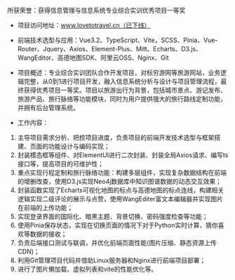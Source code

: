 所获荣誉：获得信息管理与信息系统专业综合实训优秀项目一等奖

- 项目访问地址：www.lovetotravel.cn（已下线）
- 前端技术选型与应用：Vue3.2、TypeScript、Vite，SCSS、Pinia、Vue-Router、Jquery、Axios、Element-Plus、Mitt、Echarts、D3.js、WangEditor、高德地图SDK、阿里云OSS、Nginx、Git
- 项目概述：专业综合实训团队合作开发项目，对标穷游网等旅游网站，业务逻辑完整，从0到1进行项目开发，融入信息系统分析与设计与项目管理流程，最终获得优秀项目一等奖。项目以旅游出行为背景，包括城市景点、游记发布、旅游产品、旅行脉络等功能模块，同时为用户提供强大的旅行路线定制功能，并拥有后台管理系统。

- 工作内容：

1. 主导项目需求分析、把控项目进度，负责项目的前端开发技术选型与框架搭建、页面的功能设计与编码实现；
2. 封装模态框等组件、对ElementUI进行二次封装、封装全局Axios请求、编写ts接口等，提高项目的可维护性；
3. 重点实现行程定制和旅行脉络功能：构建多层组件，实现复杂数据结构在前端的增删改查，使用D3.js实现Neo4j数据库中知识图谱数据的动态交互效果；
4. 封装函数实现了Echarts可视化地图的标点与高德地图的标点连线，构建相关逻辑实现二级评论的展示与点赞，使用WangEditer富文本编辑器并实现图片在前端的上传功能；
5. 实现登录界面的国际化、暗黑主题、背景切换、密码强度检查等功能；
6. 使用Pinia保存状态，实现在切换页面的情况下对于Python实时计算、猜你喜欢等数据的接收；
7. 负责后端接口测试与联调，并优化前端页面性能(图片压缩、静态资源上传CDN)；
8. 利用Git管理项目代码并借助Linux服务器和Nginx进行前端项目部署；
9. 进行了图片懒加载、虚拟列表和vite的性能优化等。
